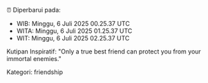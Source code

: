 ⏰ Diperbarui pada:
- WIB: Minggu, 6 Juli 2025 00.25.37 UTC
- WITA: Minggu, 6 Juli 2025 01.25.37 UTC
- WIT: Minggu, 6 Juli 2025 02.25.37 UTC

Kutipan Inspiratif:
"Only a true best friend can protect you from your immortal enemies."


Kategori: friendship

